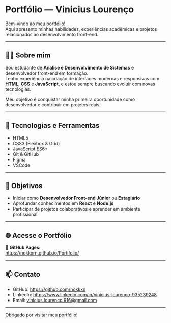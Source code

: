 # Portfólio — Vinicius Lourenço

Bem-vindo ao meu portfólio!  
Aqui apresento minhas habilidades, experiências acadêmicas e projetos relacionados ao desenvolvimento front-end.

---

## 🧑‍💻 Sobre mim
Sou estudante de **Análise e Desenvolvimento de Sistemas** e desenvolvedor front-end em formação.  
Tenho experiência na criação de interfaces modernas e responsivas com **HTML**, **CSS** e **JavaScript**, e estou sempre buscando evoluir com novas tecnologias.

Meu objetivo é conquistar minha primeira oportunidade como desenvolvedor e contribuir em projetos reais.

---

## 🚀 Tecnologias e Ferramentas
- HTML5
- CSS3 (Flexbox & Grid)
- JavaScript ES6+
- Git & GitHub
- Figma
- VSCode

---

## 🎯 Objetivos
- Iniciar como **Desenvolvedor Front-end Júnior** ou **Estagiário**
- Aprofundar conhecimentos em **React** e **Node.js**
- Participar de projetos colaborativos e aprender em ambiente profissional

---

## 🌐 Acesse o Portfólio
🔗 **GitHub Pages:**  
https://nokkxrn.github.io/Portifolio/

---

## 📫 Contato
- GitHub: https://github.com/nokkxn  
- LinkedIn: https://www.linkedin.com/in/vinicius-lourenço-935239248  
- Email: vinicius.lourenco.916@gmail.com

---

Obrigado por visitar meu portfólio!
